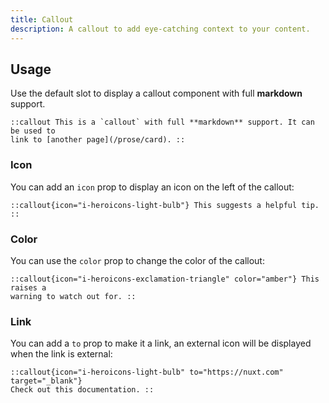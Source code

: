 ```yaml
---
title: Callout
description: A callout to add eye-catching context to your content.
---
```


## Usage

Use the default slot to display a callout component with full **markdown** support.

```vue
::callout This is a `callout` with full **markdown** support. It can be used to
link to [another page](/prose/card). ::
```

### Icon

You can add an `icon` prop to display an icon on the left of the callout:

```vue
::callout{icon="i-heroicons-light-bulb"} This suggests a helpful tip. ::
```

### Color

You can use the `color` prop to change the color of the callout:

```vue
::callout{icon="i-heroicons-exclamation-triangle" color="amber"} This raises a
warning to watch out for. ::
```

### Link

You can add a `to` prop to make it a link, an external icon will be displayed when the link is external:

```vue
::callout{icon="i-heroicons-light-bulb" to="https://nuxt.com" target="_blank"}
Check out this documentation. ::
```
